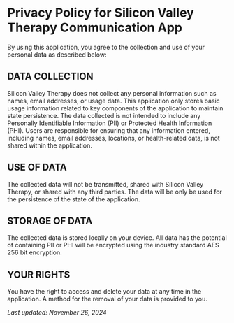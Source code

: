 # Privacy Policy for Silicon Valley Therapy Communication App

By using this application, you agree to the collection and use of your personal data as described below:

## DATA COLLECTION
Silicon Valley Therapy does not collect any personal information such as names, email addresses, or usage data. This application only stores basic usage information related to key components of the application to maintain state persistence. The data collected is not intended to include any Personally Identifiable Information (PII) or Protected Health Information (PHI). Users are responsible for ensuring that any information entered, including names, email addresses, locations, or health-related data, is not shared within the application.

## USE OF DATA
The collected data will not be transmitted, shared with Silicon Valley Therapy, or shared with any third parties. The data will be only be used for the persistence of the state of the application.

## STORAGE OF DATA
The collected data is stored locally on your device. All data has the potential of containing PII or PHI will be encrypted using the industry standard AES 256 bit encryption.

## YOUR RIGHTS
You have the right to access and delete your data at any time in the application. A method for the removal of your data is provided to you.

*Last updated: November 26, 2024*
